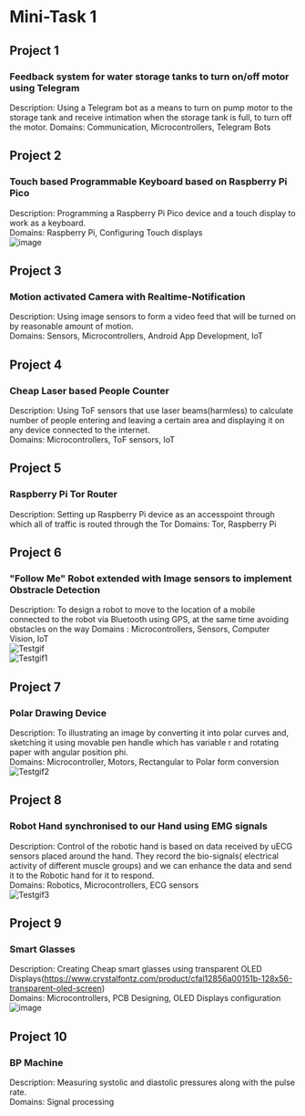 # Mini-Task 1 # 
## Project 1 ## 
### Feedback system for water storage tanks to turn on/off motor using Telegram  
Description: Using a Telegram bot as a means to turn on pump motor to the storage tank and receive intimation when the storage tank is full, to turn off the motor.
Domains: Communication, Microcontrollers, Telegram Bots  
## Project 2 ##  
### Touch based Programmable Keyboard based on Raspberry Pi Pico
Description: Programming a Raspberry Pi Pico device and a touch display to work as a keyboard.  
Domains: Raspberry Pi, Configuring Touch displays  
![image](https://user-images.githubusercontent.com/84671311/121175039-3eca2d00-c878-11eb-8c74-2bde324fac0b.png)  
## Project 3 ##  
### Motion activated Camera with Realtime-Notification  
Description: Using image sensors to form a video feed that will be turned on by reasonable amount of motion.     
Domains: Sensors, Microcontrollers, Android App Development, IoT
## Project 4 ##
### Cheap Laser based People Counter
Description: Using ToF sensors that use laser beams(harmless) to calculate number of people entering and leaving a certain area and displaying it on any device connected to the internet.  
Domains: Microcontrollers, ToF sensors, IoT  
## Project 5
### Raspberry Pi Tor Router
Description: Setting up Raspberry Pi device as an accesspoint through which all of traffic is routed through the Tor
Domains: Tor, Raspberry Pi
## Project 6
### "Follow Me" Robot extended with Image sensors to implement Obstracle Detection
Description: To design a robot to move to the location of a mobile connected to the robot via Bluetooth using GPS, at the same time avoiding obstacles on the way
Domains : Microcontrollers, Sensors, Computer Vision, IoT  
![Testgif](https://user-images.githubusercontent.com/84671311/121174773-e7c45800-c877-11eb-8ed0-0f38b1a6d0d6.gif)  
![Testgif1](https://user-images.githubusercontent.com/84671311/121176478-e2680d00-c879-11eb-80ff-7f0ec76bf14a.gif)
## Project 7
### Polar Drawing Device
Description: To illustrating an image by converting it into polar curves and, sketching it using movable pen handle which has variable r and rotating paper with angular position phi.  
Domains: Microcontroller, Motors, Rectangular to Polar form conversion  
![Testgif2](https://user-images.githubusercontent.com/84671311/121186442-ba31db80-c884-11eb-8161-0cffb52597cc.gif)  
## Project 8
### Robot Hand synchronised to our Hand using EMG signals
Description: Control of the robotic hand is based on data received by uECG sensors placed around the hand. They record the bio-signals( electrical activity of different muscle groups) and we can enhance the data and send it to the Robotic hand for it to respond.  
Domains: Robotics, Microcontrollers, ECG sensors  
![Testgif3](https://user-images.githubusercontent.com/84671311/121216853-e6f2ec80-c89e-11eb-95fb-0dbbc9cfac8a.gif)
## Project 9
### Smart Glasses
Description: Creating Cheap smart glasses using transparent OLED Displays(https://www.crystalfontz.com/product/cfal12856a00151b-128x56-transparent-oled-screen)  
Domains: Microcontrollers, PCB Designing, OLED Displays configuration  
![image](https://user-images.githubusercontent.com/84671311/121223796-84511f00-c8a5-11eb-8f1d-47309c5f63d2.png)
## Project 10
### BP Machine
Description: Measuring systolic and diastolic pressures along with the pulse rate.  
Domains: Signal processing




